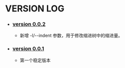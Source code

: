 # VERSION LOG

* ### [version 0.0.2](https://github.com/chenjiandongx/pytreemap/releases/tag/v0.0.2)
    * 新增 -I/--indent 参数，用于修改缩进树中的缩进量。


* ### [version 0.0.1](https://github.com/chenjiandongx/pytreemap/releases/tag/v0.0.1)
    * 第一个稳定版本